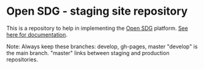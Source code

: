 # Open SDG - staging site repository

This is a repository to help in implementing the [Open SDG](https://github.com/open-sdg/open-sdg) platform. [See here for documentation](https://open-sdg.readthedocs.io).


Note: 
Always keep these branches: develop, gh-pages, master
"develop" is the main branch. 
"master" links between staging and production repositories.










